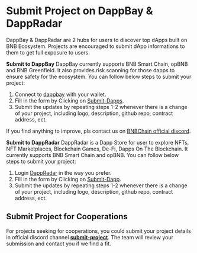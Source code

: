 # Submit Project on DappBay & DappRadar

DappBay & DappRadar are 2 hubs for users to discover top dApps built on BNB Ecosystem. Projects are encouraged to submit dApp informations to them to get full exposure to users. 

**Submit to DappBay**
DappBay currently supports BNB Smart Chain, opBNB and BNB Greenfield. It also provides risk scanning for those dapps to ensure safety for the ecosystem. You can follow below steps to submit your project:

1. Connect to [dappbay](https://dappbay.bnbchain.org/) with your wallet.
2. Fill in the form by Clicking on [Submit-Dapps](https://dappbay.bnbchain.org/submit-dapp).
3. Submit the updates by repeating steps 1-2 whenever there is a change of your project, including logo, description, github repo, contract address, ect.

 If you find anything to improve, pls contact us on [BNBChain official discord](https://discord.com/invite/bnbchain).

**Submit to DappRadar**
DappRadar is a Dapp Store for user to explore NFTs, NFT Marketplaces, Blockchain Games, De-Fi, Dapps On The Blockchain. It currently supports BNB Smart Chain and opBNB. You can follow below steps to submit your project:

1. Login [DappRadar](https://dappradar.com/) in the way you prefer.
2. Fill in the form by Clicking on [Submit-Dapp](https://dappradar.com/dashboard/submit-dapp).
3. Submit the updates by repeating steps 1-2 whenever there is a change of your project, including logo, description, github repo, contract address, ect.

## Submit Project for Cooperations

For projects seeking for cooperations, you could submit your project details in official discord channel [**submit-project**](https://discord.com/channels/789402563035660308/1209214942448717908). The team will review your submission and contact you if we find a fit.